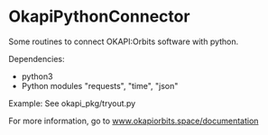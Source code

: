 OkapiPythonConnector
====

Some routines to connect OKAPI:Orbits software with python.

Dependencies:

* python3
* Python modules "requests", "time", "json"

Example: See okapi_pkg/tryout.py

For more information, go to www.okapiorbits.space/documentation
 
